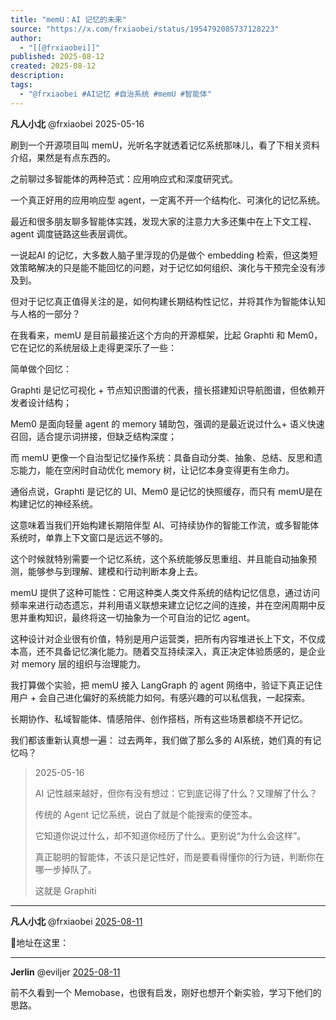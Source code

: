 ```yaml
---
title: "memU：AI 记忆的未来"
source: "https://x.com/frxiaobei/status/1954792085737128223"
author:
  - "[[@frxiaobei]]"
published: 2025-08-12
created: 2025-08-12
description:
tags:
  - "@frxiaobei #AI记忆 #自治系统 #memU #智能体"
---
```

**凡人小北** @frxiaobei 2025-05-16

刷到一个开源项目叫 memU，光听名字就透着记忆系统那味儿，看了下相关资料介绍，果然是有点东西的。  
  
之前聊过多智能体的两种范式：应用响应式和深度研究式。

一个真正好用的应用响应型 agent，一定离不开一个结构化、可演化的记忆系统。  
  
最近和很多朋友聊多智能体实践，发现大家的注意力大多还集中在上下文工程、agent 调度链路这些表层调优。

一说起AI 的记忆，大多数人脑子里浮现的仍是做个 embedding 检索，但这类短效策略解决的只是能不能回忆的问题，对于记忆如何组织、演化与干预完全没有涉及到。

但对于记忆真正值得关注的是，如何构建长期结构性记忆，并将其作为智能体认知与人格的一部分？  
  
在我看来，memU 是目前最接近这个方向的开源框架，比起 Graphti 和 Mem0，它在记忆的系统层级上走得更深乐了一些：  
  
简单做个回忆：

Graphti 是记忆可视化 + 节点知识图谱的代表，擅长搭建知识导航图谱，但依赖开发者设计结构；

Mem0 是面向轻量 agent 的 memory 辅助包，强调的是最近说过什么+ 语义快速召回，适合提示词拼接，但缺乏结构深度；

而 memU 更像一个自治型记忆操作系统：具备自动分类、抽象、总结、反思和遗忘能力，能在空闲时自动优化 memory 树，让记忆本身变得更有生命力。  
  
通俗点说，Graphti 是记忆的 UI、Mem0 是记忆的快照缓存，而只有 memU是在构建记忆的神经系统。  
  
这意味着当我们开始构建长期陪伴型 AI、可持续协作的智能工作流，或多智能体系统时，单靠上下文窗口是远远不够的。

这个时候就特别需要一个记忆系统，这个系统能够反思重组、并且能自动抽象预测，能够参与到理解、建模和行动判断本身上去。  
  
memU 提供了这种可能性：它用这种类人类文件系统的结构记忆信息，通过访问频率来进行动态遗忘，并利用语义联想来建立记忆之间的连接，并在空闲周期中反思并重构知识，最终将这一切抽象为一个可自治的记忆 agent。  
  
这种设计对企业很有价值，特别是用户运营类，把所有内容堆进长上下文，不仅成本高，还不具备记忆演化能力。随着交互持续深入，真正决定体验质感的，是企业对 memory 层的组织与治理能力。  
  
我打算做个实验，把 memU 接入 LangGraph 的 agent 网络中，验证下真正记住用户 + 会自己进化偏好的系统能力如何。有感兴趣的可以私信我，一起探索。  
  
长期协作、私域智能体、情感陪伴、创作搭档，所有这些场景都绕不开记忆。  
  
我们都该重新认真想一遍： 过去两年，我们做了那么多的 AI系统，她们真的有记忆吗？

> 2025-05-16
> 
> AI 记性越来越好，但你有没有想过：它到底记得了什么？又理解了什么？
> 
> 传统的 Agent 记忆系统，说白了就是个能搜索的便签本。
> 
> 它知道你说过什么，却不知道你经历了什么。更别说“为什么会这样”。
> 
> 真正聪明的智能体，不该只是记性好，而是要看得懂你的行为链，判断你在哪一步掉队了。
> 
> 这就是 Graphiti

---

**凡人小北** @frxiaobei [2025-08-11](https://x.com/frxiaobei/status/1954792088970936514)

🔗地址在这里：

---

**Jerlin** @eviljer [2025-08-11](https://x.com/eviljer/status/1954820898059682074)

前不久看到一个 Memobase，也很有启发，刚好也想开个新实验，学习下他们的思路。